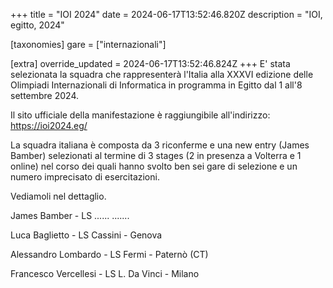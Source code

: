 +++
title = "IOI 2024"
date = 2024-06-17T13:52:46.820Z
description = "IOI, egitto, 2024"

[taxonomies]
gare = ["internazionali"]

[extra]
override_updated = 2024-06-17T13:52:46.824Z
+++
E' stata selezionata la squadra che rappresenterà l'Italia alla XXXVI edizione delle Olimpiadi Internazionali di Informatica in programma in Egitto dal 1 all'8 settembre 2024. 

<!-- more -->

Il sito ufficiale della manifestazione è raggiungibile all'indirizzo: https://ioi2024.eg/

La squadra italiana è composta da 3 riconferme e una new entry (James Bamber) selezionati al termine di 3 stages (2 in presenza a Volterra e 1 online) nel corso dei quali hanno svolto ben sei gare di selezione e un numero imprecisato di esercitazioni.

Vediamoli nel dettaglio.

James Bamber - LS ...... .......

Luca Baglietto - LS Cassini - Genova

Alessandro Lombardo - LS Fermi - Paternò (CT)

Francesco Vercellesi - LS L. Da Vinci - Milano
